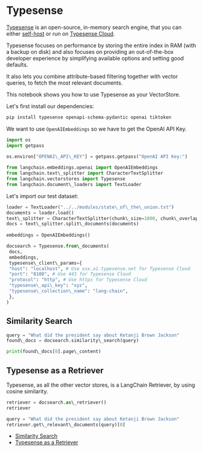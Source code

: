 # Typesense

[Typesense](https://typesense.org) is an open-source, in-memory search engine, that you can either [self-host](https://typesense.org/docs/guide/install-typesense.html#option-2-local-machine-self-hosting) or run on [Typesense Cloud](https://cloud.typesense.org/).

Typesense focuses on performance by storing the entire index in RAM (with a backup on disk) and also focuses on providing an out-of-the-box developer experience by simplifying available options and setting good defaults.

It also lets you combine attribute-based filtering together with vector queries, to fetch the most relevant documents.

This notebook shows you how to use Typesense as your VectorStore.

Let's first install our dependencies:

```bash
pip install typesense openapi-schema-pydantic openai tiktoken  

```

We want to use `OpenAIEmbeddings` so we have to get the OpenAI API Key.

```python
import os  
import getpass  
  
os.environ["OPENAI\_API\_KEY"] = getpass.getpass("OpenAI API Key:")  

```

```python
from langchain.embeddings.openai import OpenAIEmbeddings  
from langchain.text\_splitter import CharacterTextSplitter  
from langchain.vectorstores import Typesense  
from langchain.document\_loaders import TextLoader  

```

Let's import our test dataset:

```python
loader = TextLoader("../../modules/state\_of\_the\_union.txt")  
documents = loader.load()  
text\_splitter = CharacterTextSplitter(chunk\_size=1000, chunk\_overlap=0)  
docs = text\_splitter.split\_documents(documents)  
  
embeddings = OpenAIEmbeddings()  

```

```python
docsearch = Typesense.from\_documents(  
 docs,  
 embeddings,  
 typesense\_client\_params={  
 "host": "localhost", # Use xxx.a1.typesense.net for Typesense Cloud  
 "port": "8108", # Use 443 for Typesense Cloud  
 "protocol": "http", # Use https for Typesense Cloud  
 "typesense\_api\_key": "xyz",  
 "typesense\_collection\_name": "lang-chain",  
 },  
)  

```

## Similarity Search[​](#similarity-search "Direct link to Similarity Search")

```python
query = "What did the president say about Ketanji Brown Jackson"  
found\_docs = docsearch.similarity\_search(query)  

```

```python
print(found\_docs[0].page\_content)  

```

## Typesense as a Retriever[​](#typesense-as-a-retriever "Direct link to Typesense as a Retriever")

Typesense, as all the other vector stores, is a LangChain Retriever, by using cosine similarity.

```python
retriever = docsearch.as\_retriever()  
retriever  

```

```python
query = "What did the president say about Ketanji Brown Jackson"  
retriever.get\_relevant\_documents(query)[0]  

```

- [Similarity Search](#similarity-search)
- [Typesense as a Retriever](#typesense-as-a-retriever)
